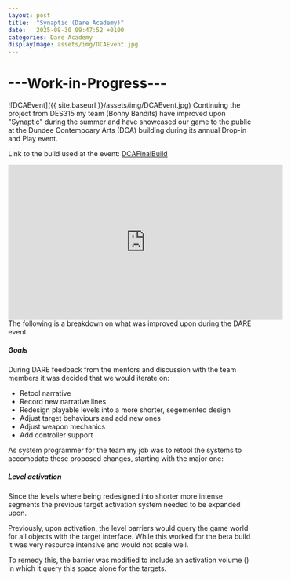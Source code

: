 ```yaml
---
layout: post
title:  "Synaptic (Dare Academy)"
date:   2025-08-30 09:47:52 +0100
categories: Dare Academy
displayImage: assets/img/DCAEvent.jpg
---
```

# ---Work-in-Progress---
![DCAEvent]({{ site.baseurl }}/assets/img/DCAEvent.jpg)
Continuing the project from DES315 my team (Bonny Bandits) have improved upon "Synaptic" during the summer and have showcased our game to the public at the Dundee Contempoary Arts (DCA) building during its annual Drop-in and Play event.

Link to the build used at the event: [DCAFinalBuild][build]

<iframe width="560" height="315" src="https://www.youtube.com/embed/GeDYPSRBskA?si=0DIg8njw1VeBaS0D" title="YouTube video player" frameborder="0" allow="accelerometer; autoplay; clipboard-write; encrypted-media; gyroscope; picture-in-picture; web-share" referrerpolicy="strict-origin-when-cross-origin" allowfullscreen></iframe>
<br>
The following is a breakdown on what was improved upon during the DARE event.

##### Goals
During DARE feedback from the mentors and discussion with the team members it was decided that we would iterate on:
- Retool narrative 
- Record new narrative lines
- Redesign playable levels into a more shorter, segemented design
- Adjust target behaviours and add new ones
- Adjust weapon mechanics
- Add controller support

As system programmer for the team my job was to retool the systems to accomodate these proposed changes, starting with the major one: 

##### Level activation
Since the levels where being redesigned into shorter more intense segments the previous target activation system needed to be expanded upon.

Previously, upon activation, the level barriers would query the game world for all objects with the target interface. While this worked for the beta build it was very resource intensive and would not scale well.

To remedy this, the barrier was modified to include an activation volume () in which it query this space alone for the targets.


[build]: https://bonny-bandits.itch.io/synaptic/devlog/1029909/final-synaptic-build